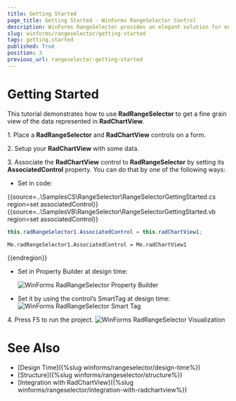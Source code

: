 ```yaml
---
title: Getting Started
page_title: Getting Started - WinForms RangeSelector Control
description: WinForms RangeSelector provides an elegant solution for end-users to select range (in percentages) and these percentages could be mapped to any kind of visually represented data. 
slug: winforms/rangeselector/getting-started
tags: getting,started
published: True
position: 3
previous_url: rangeselector-getting-started
---
```


# Getting Started

This tutorial demonstrates how to use __RadRangeSelector__ to get a fine grain view of the data represented in __RadChartView__.

1\. Place a __RadRangeSelector__ and __RadChartView__ controls on a form.

2\. Setup your __RadChartView__ with some data.

3\. Associate the __RadChartView__ control to __RadRangeSelector__ by setting its __AssociatedControl__ property. You can do that by one of the following ways:

* Set in code:

{{source=..\SamplesCS\RangeSelector\RangeSelectorGettingStarted.cs region=set associatedControl}} 
{{source=..\SamplesVB\RangeSelector\RangeSelectorGettingStarted.vb region=set associatedControl}} 

````C#
this.radRangeSelector1.AssociatedControl = this.radChartView1;

````
````VB.NET
Me.radRangeSelector1.AssociatedControl = Me.radChartView1

````

{{endregion}}

* Set in Property Builder at design time:

    ![WinForms RadRangeSelector Property Builder](images/rangeselector-getting-started001.png)

* Set it by using the control’s SmartTag at design time:
    ![WinForms RadRangeSelector Smart Tag ](images/rangeselector-getting-started002.png)

4\. Press F5 to run the project.
    ![WinForms RadRangeSelector Visualization](images/rangeselector-getting-started003.gif)

# See Also

* [Design Time]({%slug winforms/rangeselector/design-time%})
* [Structure]({%slug winforms/rangeselector/structure%})
* [Integration with RadChartView]({%slug winforms/rangeselector/integration-with-radchartview%})
